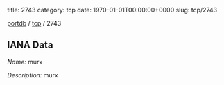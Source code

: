 title: 2743
category: tcp
date: 1970-01-01T00:00:00+0000
slug: tcp/2743

[portdb](/) / [tcp](/category/tcp.html) / 2743


## IANA Data

_Name:_ murx

_Description:_ murx


